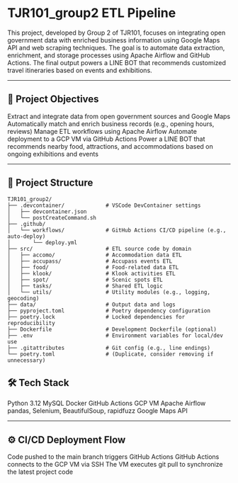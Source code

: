 # TJR101_group2 ETL Pipeline

This project, developed by Group 2 of TJR101, focuses on integrating open government data with enriched business information using Google Maps API and web scraping techniques. The goal is to automate data extraction, enrichment, and storage processes using Apache Airflow and GitHub Actions. The final output powers a LINE BOT that recommends customized travel itineraries based on events and exhibitions.

---

## 📌 Project Objectives

Extract and integrate data from open government sources and Google Maps
Automatically match and enrich business records (e.g., opening hours, reviews)
Manage ETL workflows using Apache Airflow
Automate deployment to a GCP VM via GitHub Actions
Power a LINE BOT that recommends nearby food, attractions, and accommodations based on ongoing exhibitions and events

---

## 📁 Project Structure

```
TJR101_group2/
├── .devcontainer/             # VSCode DevContainer settings
│   ├── devcontainer.json
│   └── postCreateCommand.sh
├── .github/
│   └── workflows/             # GitHub Actions CI/CD pipeline (e.g., auto-deploy)
│       └── deploy.yml
├── src/                       # ETL source code by domain
│   ├── accomo/                # Accommodation data ETL
│   ├── accupass/              # Accupass events ETL
│   ├── food/                  # Food-related data ETL
│   ├── klook/                 # Klook activities ETL
│   ├── spot/                  # Scenic spots ETL
│   ├── tasks/                 # Shared ETL logic
│   └── utils/                 # Utility modules (e.g., logging, geocoding)
├── data/                      # Output data and logs
├── pyproject.toml             # Poetry dependency configuration
├── poetry.lock                # Locked dependencies for reproducibility
├── Dockerfile                 # Development Dockerfile (optional)
├── .env                       # Environment variables for local/dev use
├── .gitattributes             # Git config (e.g., line endings)
└── poetry.toml                # (Duplicate, consider removing if unnecessary)
```

## 🛠 Tech Stack

Python 3.12
MySQL
Docker
GitHub Actions
GCP VM
Apache Airflow
pandas, Selenium, BeautifulSoup, rapidfuzz
Google Maps API

---

## ⚙️ CI/CD Deployment Flow

Code pushed to the main branch triggers GitHub Actions
GitHub Actions connects to the GCP VM via SSH
The VM executes git pull to synchronize the latest project code

